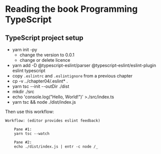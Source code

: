 # Reading the book Programming TypeScript

## TypeScript project setup

- yarn init -py
	- change the version to 0.0.1
	- change or delete licence
- yarn add -D @typescript-eslint/parser @typescript-eslint/eslint-plugin eslint typescript
- copy `.eslintrc` and `.eslintignore` from a previous chapter
- cp -v ../chapter04/.eslint* .
- yarn tsc --init --outDir ./dist
- mkdir ./src
- echo 'console.log("Hello, World!")' >./src/index.ts
- yarn tsc && node ./dist/index.js


Then use this workflow:

```
Workflow: (editor provides eslint feedback)

	Pane #1:
	yarn tsc --watch

	Pane #2:
	echo ./dist/index.js | entr -c node /_

```
